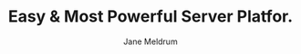 ---
#preview
title: Easy & Most Powerful Server Platfor.
image: img/projects/1.jpg
author: Jane Meldrum
short: Lorem ipsum dolor sit amet, consectetur adipiscing elit, sed do eiusmod tempor incididunt ut labore et dolore magna aliqua.

#full details

---